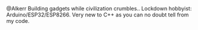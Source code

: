 @Alkerr
Building gadgets while civilization crumbles..
Lockdown hobbyist: Arduino/ESP32/ESP8266. Very new to C++ as you can no doubt tell from my code.


<!---
Alkerr/Alkerr is a ✨ special ✨ repository because its `README.md` (this file) appears on your GitHub profile.
You can click the Preview link to take a look at your changes.
--->
